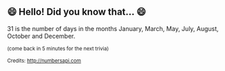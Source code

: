 ## 😄 Hello! Did you know that... 😄
31 is the number of days in the months January, March, May, July, August, October and December.

<sup>(come back in 5 minutes for the next trivia)</sup>


<sup>Credits: http://numbersapi.com</sup>
